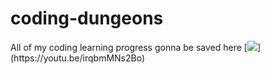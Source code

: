 # coding-dungeons
All of my coding learning progress gonna be saved here
[![]([https://imgur.com/tBM7ro0](https://cdn.discordapp.com/attachments/1138128479641145344/1143225041920741506/C-programming_1.jpg)https://cdn.discordapp.com/attachments/1138128479641145344/1143225041920741506/C-programming_1.jpg)](https://youtu.be/irqbmMNs2Bo)
